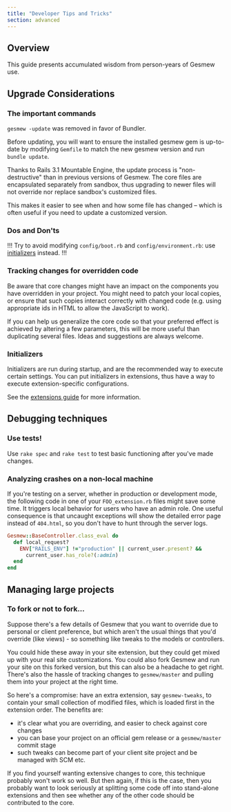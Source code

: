 ```yaml
---
title: "Developer Tips and Tricks"
section: advanced
---
```


## Overview

This guide presents accumulated wisdom from person-years of Gesmew use.

## Upgrade Considerations

### The important commands

`gesmew -update` was removed in favor of Bundler.

Before updating, you will want to ensure the installed gesmew gem is
up-to-date by modifying `Gemfile` to match the new gesmew version and
run `bundle update`.

Thanks to Rails 3.1 Mountable Engine, the update process is
"non-destructive" than in previous versions of Gesmew. The core files are encapsulated
separately from sandbox, thus upgrading to newer files will not override nor replace
sandbox's customized files.

This makes it easier to see when and how some file has changed – which
is often useful if you need to update a customized version.

### Dos and Don'ts

!!!
Try to avoid modifying `config/boot.rb` and
`config/environment.rb`: use [initializers](#initializers) instead.
!!!

### Tracking changes for overridden code

Be aware that core changes might have an impact on the components you
have overridden in your project.
You might need to patch your local copies, or ensure that such copies
interact correctly with changed code (e.g. using appropriate ids in HTML to allow the JavaScript to
work).

If you can help us generalize the core code so that your preferred
effect is achieved by altering a few parameters, this will be more useful than duplicating several
files. Ideas and suggestions are always welcome.

### Initializers

Initializers are run during startup, and are the recommended way to
execute certain settings. You can put initializers in extensions, thus have a way to execute
extension-specific configurations.

See the [extensions guide](extensions_tutorial.html#extension-initializers) for
more information.

## Debugging techniques

### Use tests!

Use `rake spec` and `rake test` to test basic functioning after you've
made changes.

### Analyzing crashes on a non-local machine

If you're testing on a server, whether in production or development
mode, the following code in one
of your `FOO_extension.rb` files might save some time. It triggers
local behavior for users who have
an admin role. One useful consequence is that uncaught exceptions will
show the detailed error page
instead of `404.html`, so you don't have to hunt through the server
logs.

```ruby
Gesmew::BaseController.class_eval do
  def local_request?
    ENV["RAILS_ENV"] !="production" || current_user.present? &&
      current_user.has_role?(:admin)
  end
end
```

## Managing large projects

### To fork or not to fork…

Suppose there's a few details of Gesmew that you want to override due to
personal or client preference,
but which aren't the usual things that you'd override (like views) - so
something like tweaks to the models or controllers.

You could hide these away in your site extension, but they could get
mixed up with your real site customizations. You could also fork Gesmew and run your site on this
forked version, but this can also be a headache to get right. There's also the hassle of tracking
changes to `gesmew/master` and pulling them into your project at the right time.

So here's a compromise: have an extra extension, say `gesmew-tweaks`, to
contain your small collection of modified files, which is loaded first in the extension order. The
benefits are:

-   it's clear what you are overriding, and easier to check against core
    changes
-   you can base your project on an official gem release or a
    `gesmew/master` commit stage
-   such tweaks can become part of your client site project and be
    managed with SCM etc.

If you find yourself wanting extensive changes to core, this technique
probably won't work so well.
But then again, if this is the case, then you probably want to look
seriously at splitting some
code off into stand-alone extensions and then see whether any of the
other code should be contributed to the core.
